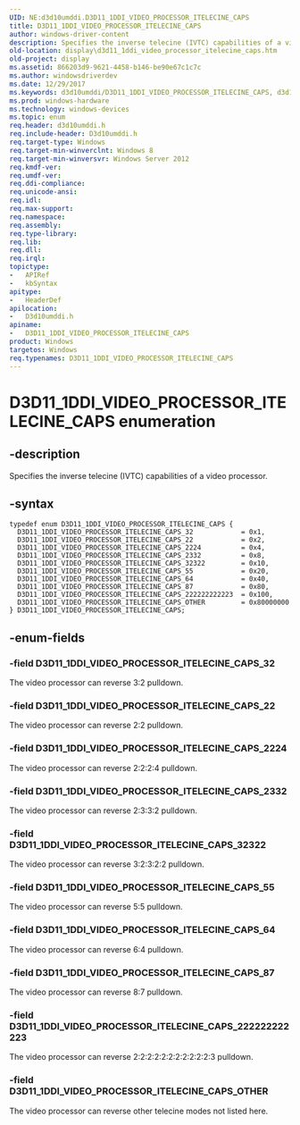 ```yaml
---
UID: NE:d3d10umddi.D3D11_1DDI_VIDEO_PROCESSOR_ITELECINE_CAPS
title: D3D11_1DDI_VIDEO_PROCESSOR_ITELECINE_CAPS
author: windows-driver-content
description: Specifies the inverse telecine (IVTC) capabilities of a video processor.
old-location: display\d3d11_1ddi_video_processor_itelecine_caps.htm
old-project: display
ms.assetid: 866203d9-9621-4458-b146-be90e67c1c7c
ms.author: windowsdriverdev
ms.date: 12/29/2017
ms.keywords: d3d10umddi/D3D11_1DDI_VIDEO_PROCESSOR_ITELECINE_CAPS, d3d10umddi/D3D11_1DDI_VIDEO_PROCESSOR_ITELECINE_CAPS_22, d3d10umddi/D3D11_1DDI_VIDEO_PROCESSOR_ITELECINE_CAPS_222222222223, D3D11_1DDI_VIDEO_PROCESSOR_ITELECINE_CAPS_OTHER, d3d10umddi/D3D11_1DDI_VIDEO_PROCESSOR_ITELECINE_CAPS_32322, d3d10umddi/D3D11_1DDI_VIDEO_PROCESSOR_ITELECINE_CAPS_2224, D3D11_1DDI_VIDEO_PROCESSOR_ITELECINE_CAPS_22, d3d10umddi/D3D11_1DDI_VIDEO_PROCESSOR_ITELECINE_CAPS_32, D3D11_1DDI_VIDEO_PROCESSOR_ITELECINE_CAPS_87, D3D11_1DDI_VIDEO_PROCESSOR_ITELECINE_CAPS_32322, d3d10umddi/D3D11_1DDI_VIDEO_PROCESSOR_ITELECINE_CAPS_55, D3D11_1DDI_VIDEO_PROCESSOR_ITELECINE_CAPS, d3d10umddi/D3D11_1DDI_VIDEO_PROCESSOR_ITELECINE_CAPS_87, D3D11_1DDI_VIDEO_PROCESSOR_ITELECINE_CAPS_55, display.d3d11_1ddi_video_processor_itelecine_caps, D3D11_1DDI_VIDEO_PROCESSOR_ITELECINE_CAPS_64, d3d10umddi/D3D11_1DDI_VIDEO_PROCESSOR_ITELECINE_CAPS_64, d3d10umddi/D3D11_1DDI_VIDEO_PROCESSOR_ITELECINE_CAPS_OTHER, D3D11_1DDI_VIDEO_PROCESSOR_ITELECINE_CAPS_222222222223, D3D11_1DDI_VIDEO_PROCESSOR_ITELECINE_CAPS_2224, D3D11_1DDI_VIDEO_PROCESSOR_ITELECINE_CAPS_32, D3D11_1DDI_VIDEO_PROCESSOR_ITELECINE_CAPS enumeration [Display Devices], d3d10umddi/D3D11_1DDI_VIDEO_PROCESSOR_ITELECINE_CAPS_2332, D3D11_1DDI_VIDEO_PROCESSOR_ITELECINE_CAPS_2332
ms.prod: windows-hardware
ms.technology: windows-devices
ms.topic: enum
req.header: d3d10umddi.h
req.include-header: D3d10umddi.h
req.target-type: Windows
req.target-min-winverclnt: Windows 8
req.target-min-winversvr: Windows Server 2012
req.kmdf-ver: 
req.umdf-ver: 
req.ddi-compliance: 
req.unicode-ansi: 
req.idl: 
req.max-support: 
req.namespace: 
req.assembly: 
req.type-library: 
req.lib: 
req.dll: 
req.irql: 
topictype:
-	APIRef
-	kbSyntax
apitype:
-	HeaderDef
apilocation:
-	D3d10umddi.h
apiname:
-	D3D11_1DDI_VIDEO_PROCESSOR_ITELECINE_CAPS
product: Windows
targetos: Windows
req.typenames: D3D11_1DDI_VIDEO_PROCESSOR_ITELECINE_CAPS
---
```


# D3D11_1DDI_VIDEO_PROCESSOR_ITELECINE_CAPS enumeration


## -description


Specifies the inverse telecine (IVTC) capabilities of a video processor.


## -syntax


````
typedef enum D3D11_1DDI_VIDEO_PROCESSOR_ITELECINE_CAPS { 
  D3D11_1DDI_VIDEO_PROCESSOR_ITELECINE_CAPS_32            = 0x1,
  D3D11_1DDI_VIDEO_PROCESSOR_ITELECINE_CAPS_22            = 0x2,
  D3D11_1DDI_VIDEO_PROCESSOR_ITELECINE_CAPS_2224          = 0x4,
  D3D11_1DDI_VIDEO_PROCESSOR_ITELECINE_CAPS_2332          = 0x8,
  D3D11_1DDI_VIDEO_PROCESSOR_ITELECINE_CAPS_32322         = 0x10,
  D3D11_1DDI_VIDEO_PROCESSOR_ITELECINE_CAPS_55            = 0x20,
  D3D11_1DDI_VIDEO_PROCESSOR_ITELECINE_CAPS_64            = 0x40,
  D3D11_1DDI_VIDEO_PROCESSOR_ITELECINE_CAPS_87            = 0x80,
  D3D11_1DDI_VIDEO_PROCESSOR_ITELECINE_CAPS_222222222223  = 0x100,
  D3D11_1DDI_VIDEO_PROCESSOR_ITELECINE_CAPS_OTHER         = 0x80000000
} D3D11_1DDI_VIDEO_PROCESSOR_ITELECINE_CAPS;
````


## -enum-fields




### -field D3D11_1DDI_VIDEO_PROCESSOR_ITELECINE_CAPS_32

The video processor can reverse 3:2 pulldown.


### -field D3D11_1DDI_VIDEO_PROCESSOR_ITELECINE_CAPS_22

The video processor can reverse 2:2 pulldown.


### -field D3D11_1DDI_VIDEO_PROCESSOR_ITELECINE_CAPS_2224

The video processor can reverse 2:2:2:4 pulldown.


### -field D3D11_1DDI_VIDEO_PROCESSOR_ITELECINE_CAPS_2332

The video processor can reverse 2:3:3:2 pulldown.


### -field D3D11_1DDI_VIDEO_PROCESSOR_ITELECINE_CAPS_32322

The video processor can reverse 3:2:3:2:2 pulldown.


### -field D3D11_1DDI_VIDEO_PROCESSOR_ITELECINE_CAPS_55

The video processor can reverse 5:5 pulldown.


### -field D3D11_1DDI_VIDEO_PROCESSOR_ITELECINE_CAPS_64

The video processor can reverse 6:4 pulldown.


### -field D3D11_1DDI_VIDEO_PROCESSOR_ITELECINE_CAPS_87

The video processor can reverse 8:7 pulldown.


### -field D3D11_1DDI_VIDEO_PROCESSOR_ITELECINE_CAPS_222222222223

The video processor can reverse 2:2:2:2:2:2:2:2:2:2:2:3 pulldown.


### -field D3D11_1DDI_VIDEO_PROCESSOR_ITELECINE_CAPS_OTHER

The video processor can reverse other telecine modes not listed here.

